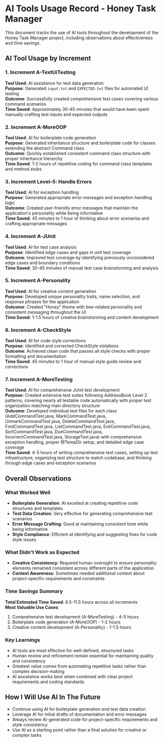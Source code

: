 # AI Tools Usage Record - Honey Task Manager

This document tracks the use of AI tools throughout the development of the Honey Task Manager project, including observations about effectiveness and time savings.

## AI Tool Usage by Increment

### 1. Increment A-TextUiTesting
**Tool Used**: AI assistance for test data generation  
**Purpose**: Generated `input.txt` and `EXPECTED.txt` files for automated UI testing  
**Outcome**: Successfully created comprehensive test cases covering various command scenarios  
**Time Saved**: Approximately 30-45 minutes that would have been spent manually crafting test inputs and expected outputs

### 2. Increment A-MoreOOP
**Tool Used**: AI for boilerplate code generation  
**Purpose**: Generated inheritance structure and boilerplate code for classes extending the abstract Command class  
**Outcome**: Quickly established consistent command class structure with proper inheritance hierarchy  
**Time Saved**: 1-2 hours of repetitive coding for command class templates and method stubs

### 3. Increment Level-5: Handle Errors
**Tool Used**: AI for exception handling  
**Purpose**: Generated appropriate error messages and exception handling logic  
**Outcome**: Created user-friendly error messages that maintain the application's personality while being informative  
**Time Saved**: 45 minutes to 1 hour of thinking about error scenarios and crafting appropriate messages

### 4. Increment A-JUnit
**Tool Used**: AI for test case analysis  
**Purpose**: Identified edge cases and gaps in unit test coverage  
**Outcome**: Improved test coverage by identifying previously unconsidered edge cases and boundary conditions  
**Time Saved**: 30-45 minutes of manual test case brainstorming and analysis

### 5. Increment A-Personality
**Tool Used**: AI for creative content generation  
**Purpose**: Developed unique personality traits, name selection, and response phrases for the application  
**Outcome**: Created "Honey" theme with bee-related personality and consistent messaging throughout the UI  
**Time Saved**: 1-1.5 hours of creative brainstorming and content development

### 6. Increment A-CheckStyle
**Tool Used**: AI for code style corrections  
**Purpose**: Identified and corrected CheckStyle violations  
**Outcome**: Achieved clean code that passes all style checks with proper formatting and documentation  
**Time Saved**: 45 minutes to 1 hour of manual style guide review and corrections

### 7. Increment A-MoreTesting
**Tool Used**: AI for comprehensive JUnit test development  
**Purpose**: Created extensive test suites following AddressBook Level 2 patterns, covering nearly all testable code automatically with proper test organization matching main directory structure  
**Outcome**: Developed individual test files for each class (AddCommandTest.java, MarkCommandTest.java, UnmarkCommandTest.java, DeleteCommandTest.java, FindCommandTest.java, ListCommandTest.java, ExitCommandTest.java, SortCommandTest.java, DueCommandTest.java, IncorrectCommandTest.java, StorageTest.java) with comprehensive exception handling, proper @TempDir setup, and detailed edge case coverage  
**Time Saved**: 4-5 hours of writing comprehensive test cases, setting up test infrastructure, organizing test structure to match codebase, and thinking through edge cases and exception scenarios

## Overall Observations

### What Worked Well
- **Boilerplate Generation**: AI excelled at creating repetitive code structures and templates
- **Test Data Creation**: Very effective for generating comprehensive test scenarios
- **Error Message Crafting**: Good at maintaining consistent tone while being informative
- **Style Compliance**: Efficient at identifying and suggesting fixes for code style issues

### What Didn't Work as Expected
- **Creative Consistency**: Required human oversight to ensure personality elements remained consistent across different parts of the application
- **Context Awareness**: Sometimes needed additional context about project-specific requirements and constraints

### Time Savings Summary
**Total Estimated Time Saved**: 8.5-11.5 hours across all increments  
**Most Valuable Use Cases**: 
1. Comprehensive test development (A-MoreTesting) - 4-5 hours
2. Boilerplate code generation (A-MoreOOP) - 1-2 hours
3. Creative content development (A-Personality) - 1-1.5 hours

### Key Learnings
- AI tools are most effective for well-defined, structured tasks
- Human review and refinement remain essential for maintaining quality and consistency
- Greatest value comes from automating repetitive tasks rather than complex decision-making
- AI assistance works best when combined with clear project requirements and coding standards

## How I Will Use AI In The Future
- Continue using AI for boilerplate generation and test data creation
- Leverage AI for initial drafts of documentation and error messages
- Always review AI-generated code for project-specific requirements and style consistency
- Use AI as a starting point rather than a final solution for creative or complex tasks